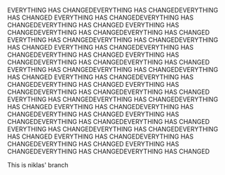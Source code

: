 
EVERYTHING HAS CHANGEDEVERYTHING HAS CHANGEDEVERYTHING HAS CHANGED
EVERYTHING HAS CHANGEDEVERYTHING HAS CHANGEDEVERYTHING HAS CHANGED
EVERYTHING HAS CHANGEDEVERYTHING HAS CHANGEDEVERYTHING HAS CHANGED
EVERYTHING HAS CHANGEDEVERYTHING HAS CHANGEDEVERYTHING HAS CHANGED
EVERYTHING HAS CHANGEDEVERYTHING HAS CHANGEDEVERYTHING HAS CHANGED
EVERYTHING HAS CHANGEDEVERYTHING HAS CHANGEDEVERYTHING HAS CHANGED
EVERYTHING HAS CHANGEDEVERYTHING HAS CHANGEDEVERYTHING HAS CHANGED
EVERYTHING HAS CHANGEDEVERYTHING HAS CHANGEDEVERYTHING HAS CHANGED
EVERYTHING HAS CHANGEDEVERYTHING HAS CHANGEDEVERYTHING HAS CHANGED
EVERYTHING HAS CHANGEDEVERYTHING HAS CHANGEDEVERYTHING HAS CHANGED
EVERYTHING HAS CHANGEDEVERYTHING HAS CHANGEDEVERYTHING HAS CHANGED
EVERYTHING HAS CHANGEDEVERYTHING HAS CHANGEDEVERYTHING HAS CHANGED
EVERYTHING HAS CHANGEDEVERYTHING HAS CHANGEDEVERYTHING HAS CHANGED
EVERYTHING HAS CHANGEDEVERYTHING HAS CHANGEDEVERYTHING HAS CHANGED
EVERYTHING HAS CHANGEDEVERYTHING HAS CHANGEDEVERYTHING HAS CHANGED

This is niklas' branch
